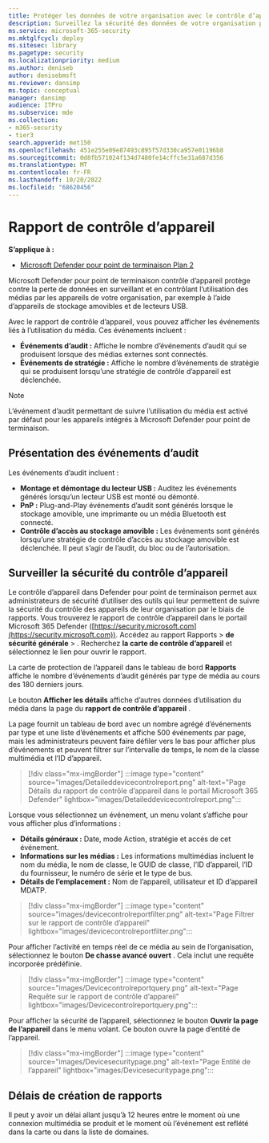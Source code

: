 ```yaml
---
title: Protéger les données de votre organisation avec le contrôle d’appareil
description: Surveillez la sécurité des données de votre organisation par le biais de rapports de contrôle d’appareil.
ms.service: microsoft-365-security
ms.mktglfcycl: deploy
ms.sitesec: library
ms.pagetype: security
ms.localizationpriority: medium
ms.author: deniseb
author: denisebmsft
ms.reviewer: dansimp
ms.topic: conceptual
manager: dansimp
audience: ITPro
ms.subservice: mde
ms.collection:
- m365-security
- tier3
search.appverid: met150
ms.openlocfilehash: 451e255e09e87493c895f57d330ca957e01196b8
ms.sourcegitcommit: 0d8fb571024f134d7480fe14cffc5e31a687d356
ms.translationtype: MT
ms.contentlocale: fr-FR
ms.lasthandoff: 10/20/2022
ms.locfileid: "68620456"
---
```

# <a name="device-control-report"></a>Rapport de contrôle d’appareil

**S’applique à :** 
- [Microsoft Defender pour point de terminaison Plan 2](https://go.microsoft.com/fwlink/p/?linkid=2154037)

Microsoft Defender pour point de terminaison contrôle d’appareil protège contre la perte de données en surveillant et en contrôlant l’utilisation des médias par les appareils de votre organisation, par exemple à l’aide d’appareils de stockage amovibles et de lecteurs USB.

Avec le rapport de contrôle d’appareil, vous pouvez afficher les événements liés à l’utilisation du média. Ces événements incluent :

- **Événements d’audit :** Affiche le nombre d’événements d’audit qui se produisent lorsque des médias externes sont connectés.
- **Événements de stratégie :** Affiche le nombre d’événements de stratégie qui se produisent lorsqu’une stratégie de contrôle d’appareil est déclenchée.

> [!NOTE]
> L’événement d’audit permettant de suivre l’utilisation du média est activé par défaut pour les appareils intégrés à Microsoft Defender pour point de terminaison.

## <a name="understanding-the-audit-events"></a>Présentation des événements d’audit

Les événements d’audit incluent :

- **Montage et démontage du lecteur USB :** Auditez les événements générés lorsqu’un lecteur USB est monté ou démonté.
- **PnP :** Plug-and-Play événements d’audit sont générés lorsque le stockage amovible, une imprimante ou un média Bluetooth est connecté.
- **Contrôle d’accès au stockage amovible :** Les événements sont générés lorsqu’une stratégie de contrôle d’accès au stockage amovible est déclenchée. Il peut s’agir de l’audit, du bloc ou de l’autorisation.

## <a name="monitor-device-control-security"></a>Surveiller la sécurité du contrôle d’appareil

Le contrôle d’appareil dans Defender pour point de terminaison permet aux administrateurs de sécurité d’utiliser des outils qui leur permettent de suivre la sécurité du contrôle des appareils de leur organisation par le biais de rapports. Vous trouverez le rapport de contrôle d’appareil dans le portail Microsoft 365 Defender ([https://security.microsoft.com](https://security.microsoft.com)). Accédez au rapport Rapports  > **de sécurité** **générale** > . Recherchez **la carte de contrôle d’appareil** et sélectionnez le lien pour ouvrir le rapport. 

La carte de protection de l’appareil dans le tableau de bord **Rapports** affiche le nombre d’événements d’audit générés par type de média au cours des 180 derniers jours.

Le bouton **Afficher les détails** affiche d’autres données d’utilisation du média dans la page du **rapport de contrôle d’appareil** .

La page fournit un tableau de bord avec un nombre agrégé d’événements par type et une liste d’événements et affiche 500 événements par page, mais les administrateurs peuvent faire défiler vers le bas pour afficher plus d’événements et peuvent filtrer sur l’intervalle de temps, le nom de la classe multimédia et l’ID d’appareil.

> [!div class="mx-imgBorder"]
> :::image type="content" source="images/Detaileddevicecontrolreport.png" alt-text="Page Détails du rapport de contrôle d’appareil dans le portail Microsoft 365 Defender" lightbox="images/Detaileddevicecontrolreport.png":::

Lorsque vous sélectionnez un événement, un menu volant s’affiche pour vous afficher plus d’informations :

- **Détails généraux :** Date, mode Action, stratégie et accès de cet événement.
- **Informations sur les médias :** Les informations multimédias incluent le nom du média, le nom de classe, le GUID de classe, l’ID d’appareil, l’ID du fournisseur, le numéro de série et le type de bus.
- **Détails de l’emplacement :** Nom de l’appareil, utilisateur et ID d’appareil MDATP.

> [!div class="mx-imgBorder"]
> :::image type="content" source="images/devicecontrolreportfilter.png" alt-text="Page Filtrer sur le rapport de contrôle d’appareil" lightbox="images/devicecontrolreportfilter.png":::

Pour afficher l’activité en temps réel de ce média au sein de l’organisation, sélectionnez le bouton **De chasse avancé ouvert** . Cela inclut une requête incorporée prédéfinie.

> [!div class="mx-imgBorder"]
> :::image type="content" source="images/Devicecontrolreportquery.png" alt-text="Page Requête sur le rapport de contrôle d’appareil" lightbox="images/Devicecontrolreportquery.png":::

Pour afficher la sécurité de l’appareil, sélectionnez le bouton **Ouvrir la page de l’appareil** dans le menu volant. Ce bouton ouvre la page d’entité de l’appareil.

> [!div class="mx-imgBorder"]
> :::image type="content" source="images/Devicesecuritypage.png" alt-text="Page Entité de l’appareil" lightbox="images/Devicesecuritypage.png":::

## <a name="reporting-delays"></a>Délais de création de rapports

Il peut y avoir un délai allant jusqu’à 12 heures entre le moment où une connexion multimédia se produit et le moment où l’événement est reflété dans la carte ou dans la liste de domaines.
